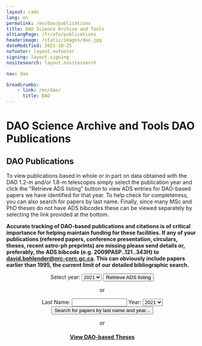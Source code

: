 ```yaml
---
layout: cadc
lang: en
permalink: /en/dao/publications
title: DAO Science Archive and Tools
altLangPage: /fr/ofa/publications
headerimage: /static/images/dao.jpg
dateModified: 2021-10-25
nofooter: layout.nofooter
signing: layout.signing
nositesearch: layout.nositesearch

nav: dao

breadcrumbs:
    - link: /en/dao/
      title: DAO
---
```

<div class="span-6">
 <h1 id="wb-cont" class="wb-invisible">DAO Science Archive and Tools DAO Publications</h1>
 <h2 class="align-center">DAO Publications</h2>
              
<p>
To view publications based in whole or in part on data obtained
    with the DAO 1.2-m and/or 1.8-m telescopes simply select the publication
    year and click the "Retrieve ADS listing" button to view ADS entries for 
    DAO-based papers we have identified for that year.  To help check for
    completeness, you can also search for papers by last name.  Finally, since 
    many MSc and PhD theses do not have ADS bibcodes these can be viewed 
    separately by selecting the link provided at the bottom.</p>
<p><b>Accurate tracking of DAO-based publications and citations is 
    of critical importance for helping maintain funding for these facilities.  
    If any of your publications (refereed papers, conference presentation, circulars, 
    theses, recent astro-ph preprints) are missing please send details or, 
    preferably, the ADS bibcode (e.g. 2009PASP..121..343H) to 
    <a href="mailto:david.bohlender@nrc-cnrc.gc.ca?subject=DAO publications" class="ui-link">david.bohlender@nrc-cnrc.gc.ca</a>.  
    This can obviously include papers earlier than 1995,
    the current limit of our detailed bibliographic search.</b></p>
<center>
<form method="post" action="/cadcbin/en/dao/publications.pl" enctype="application/x-www-form-urlencoded">
Select year: <select name="pubyear" data-role="none">
<option selected="selected" value="2021">2021</option>
<option value="2020">2020</option>
<option value="2019">2019</option>
<option value="2018">2018</option>
<option value="2017">2017</option>
<option value="2016">2016</option>
<option value="2015">2015</option>
<option value="2014">2014</option>
<option value="2013">2013</option>
<option value="2012">2012</option>
<option value="2011">2011</option>
<option value="2010">2010</option>
<option value="2009">2009</option>
<option value="2008">2008</option>
<option value="2007">2007</option>
<option value="2006">2006</option>
<option value="2005">2005</option>
<option value="2004">2004</option>
<option value="2003">2003</option>
<option value="2002">2002</option>
<option value="2001">2001</option>
<option value="2000">2000</option>
<option value="1999">1999</option>
<option value="1998">1998</option>
<option value="1997">1997</option>
<option value="1996">1996</option>
<option value="1995">1995</option>
</select>
<input type="submit" name="list" value="Retrieve ADS listing" data-role="none">
<p>or
</p><p>Last Name: <input type="text" name="author" size="15" maxlength="30" data-role="none"> Year: <select name="searchyear" data-role="none">
<option selected="selected" value="2021">2021</option>
<option value="2020">2020</option>
<option value="2019">2019</option>
<option value="2018">2018</option>
<option value="2017">2017</option>
<option value="2016">2016</option>
<option value="2015">2015</option>
<option value="2014">2014</option>
<option value="2013">2013</option>
<option value="2012">2012</option>
<option value="2011">2011</option>
<option value="2010">2010</option>
<option value="2009">2009</option>
<option value="2008">2008</option>
<option value="2007">2007</option>
<option value="2006">2006</option>
<option value="2005">2005</option>
<option value="2004">2004</option>
<option value="2003">2003</option>
<option value="2002">2002</option>
<option value="2001">2001</option>
<option value="2000">2000</option>
<option value="1999">1999</option>
<option value="1998">1998</option>
<option value="1997">1997</option>
<option value="1996">1996</option>
<option value="1995">1995</option>
</select>
<input type="submit" name="search" value="Search for papers by last name and year..." data-role="none">
</p></form><p>or
</p><h4><a href="/files/vault/DAO/Statistics/Publications/daoTheses.html" class="ui-link">
    View DAO-based Theses</a></h4>

</center></div>
